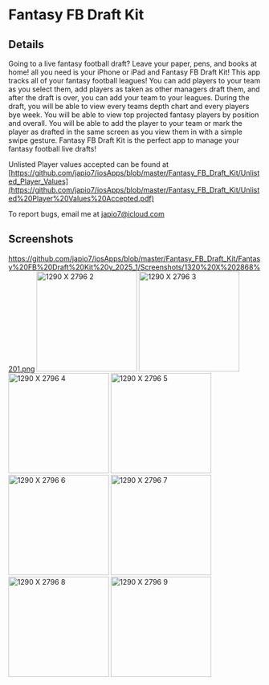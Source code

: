 # Fantasy FB Draft Kit

## Details
Going to a live fantasy football draft? Leave your paper, pens, and books at home! all you need is your iPhone or iPad and Fantasy FB Draft
Kit! This app tracks all of your fantasy football leagues! You can add players to your team as you select them, add players as taken as other
managers draft them, and after the draft is over, you can add your team to your leagues. During the draft, you will be able to view every teams
depth chart and every players bye week. You will be able to view top projected fantasy players by position and overall. You will be able to add
the player to your team or mark the player as drafted in the same screen as you view them in with a simple swipe gesture. Fantasy FB Draft Kit
is the perfect app to manage your fantasy football live drafts!

Unlisted Player values accepted can be found at [https://github.com/japio7/iosApps/blob/master/Fantasy_FB_Draft_Kit/Unlisted_Player_Values](https://github.com/japio7/iosApps/blob/master/Fantasy_FB_Draft_Kit/Unlisted%20Player%20Values%20Accepted.pdf)

To report bugs, email me at japio7@icloud.com

## Screenshots
https://github.com/japio7/iosApps/blob/master/Fantasy_FB_Draft_Kit/Fantasy%20FB%20Draft%20Kit%20v_2025_1/Screenshots/1320%20X%202868%201.png
<img width="200" alt="1290 X 2796 2" src="https://github.com/user-attachments/assets/cba83f10-db25-4850-9333-0f07bb66f43f">
<img width="200" alt="1290 X 2796 3" src="https://github.com/user-attachments/assets/37d3325f-9e28-4e84-9b40-44a7b3527ab7">
<img width="200" alt="1290 X 2796 4" src="https://github.com/user-attachments/assets/d500cce4-f49b-4198-8f42-e6b5c7cd52d6">
<img width="200" alt="1290 X 2796 5" src="https://github.com/user-attachments/assets/19b58dd1-6bd4-495b-8f49-b240ecaf5861">
<img width="200" alt="1290 X 2796 6" src="https://github.com/user-attachments/assets/ca8718cb-9cf1-4d39-abc3-e1c5be854abd">
<img width="200" alt="1290 X 2796 7" src="https://github.com/user-attachments/assets/8b560c18-fd77-49cc-b469-715b352a01eb">
<img width="200" alt="1290 X 2796 8" src="https://github.com/user-attachments/assets/75b06c7b-2d84-46f3-8f92-fd88d3ef5ca9">
<img width="200" alt="1290 X 2796 9" src="https://github.com/user-attachments/assets/c82add82-702e-44fa-b9ba-fdd56b505156">
